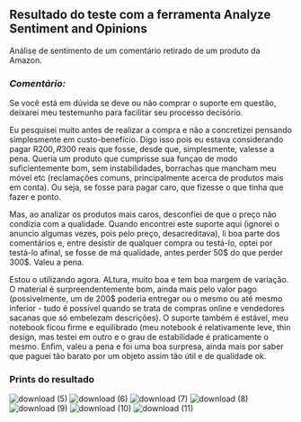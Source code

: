 ## Resultado do teste com a ferramenta Analyze Sentiment and Opinions
Análise de sentimento de um comentário retirado de um produto da Amazon.

### *Comentário:*

Se você está em dúvida se deve ou não comprar o suporte em questão, deixarei meu testemunho para facilitar seu processo decisório.

Eu pesquisei muito antes de realizar a compra e não a concretizei pensando simplesmente em custo-benefício. Digo isso pois eu estava considerando pagar R$200, R$300 reais que fosse, desde que, simplesmente, valesse a pena. Queria um produto que cumprisse sua funçao de modo suficientemente bom, sem instabilidades, borrachas que mancham meu móvel etc (reclamações comuns, principalmente acerca de produtos mais em conta). Ou seja, se fosse para pagar caro, que fizesse o que tinha que fazer e ponto.

Mas, ao analizar os produtos mais caros, desconfiei de que o preço não condizia com a qualidade. Quando encontrei este suporte aqui (ignorei o anuncio algumas vezes, pois pelo preço, desacreditava), li boa parte dos comentários e, entre desistir de qualquer compra ou testá-lo, optei por testá-lo afinal, se fosse de má qualidade, antes perder 50$ do que perder 300$. Valeu a pena.

Estou o utilizando agora. ALtura, muito boa e tem boa margem de variação. O material é surpreendentemente bom, ainda mais pelo valor pago (possivelmente, um de 200$ poderia entregar ou o mesmo ou até mesmo inferior - tudo é possível quando se trata de compras online e vendedores sacanas que só embelezam descrições). O suporte também é estável, meu notebook ficou firme e equilibrado (meu notebook é relativamente leve, thin design, mas testei em outro e o grau de estabilidade é praticamente o mesmo.
Enfim, valeu a pena e foi uma boa surpresa, ainda mais por saber que paguei tão barato por um objeto assim tão útil e de qualidade ok.

### Prints do resultado

![download (5)](https://github.com/gabriellivieira/Ferramentas_Azure/assets/112736236/109d0d30-4c34-4737-9138-bbc4a506d1ec)
![download (6)](https://github.com/gabriellivieira/Ferramentas_Azure/assets/112736236/ca8ecccf-04e4-4c16-b0e0-6988a640a85d)
![download (7)](https://github.com/gabriellivieira/Ferramentas_Azure/assets/112736236/43d30034-d375-436a-a1b3-4bbca49a02c8)
![download (8)](https://github.com/gabriellivieira/Ferramentas_Azure/assets/112736236/5702cbfc-9666-4576-834f-fd8b9c8b8f33)
![download (9)](https://github.com/gabriellivieira/Ferramentas_Azure/assets/112736236/e6afd113-d48e-4baa-b9d5-8773f0d5714d)
![download (10)](https://github.com/gabriellivieira/Ferramentas_Azure/assets/112736236/3316567f-b688-46fa-b58c-7f2f0bfc6b5f)
![download (11)](https://github.com/gabriellivieira/Ferramentas_Azure/assets/112736236/bf92646c-8318-4be5-8775-d05ead3d30ed)
